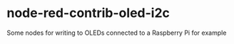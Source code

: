 # node-red-contrib-oled-i2c
Some nodes for writing to OLEDs connected to a Raspberry Pi for example
